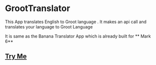 # GrootTranslator
This App translates  English to Groot language . It makes an api call and translates your language to Groot Language

It is same as the Banana Translator App which is already built for ** Mark 6**

## [Try Me](https://hellogroot.netlify.app/)

